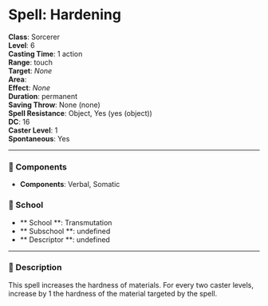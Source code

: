 
# Spell: Hardening
**Class**: Sorcerer  
**Level**: 6  
**Casting Time**: 1 action  
**Range**: touch  
**Target**: _None_  
**Area**:   
**Effect**: _None_  
**Duration**: permanent  
**Saving Throw**: None (none)  
**Spell Resistance**: Object, Yes (yes (object))  
**DC**: 16  
**Caster Level**: 1  
**Spontaneous**: Yes

---

### 🔮 Components
- **Components**: Verbal, Somatic

### 🏫 School
- ** School **: Transmutation
- ** Subschool **: undefined
- ** Descriptor **: undefined
---

### 📜 Description
This spell increases the hardness of materials. For every two caster levels, increase by 1 the hardness of the material targeted by the spell.
